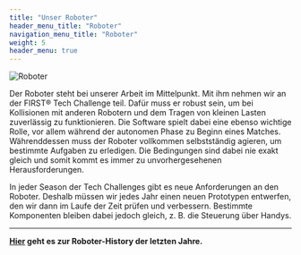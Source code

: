 ```yaml
---
title: "Unser Roboter"
header_menu_title: "Roboter"
navigation_menu_title: "Roboter"
weight: 5
header_menu: true
---
```


![Roboter](images/roboter22.jpg)

Der Roboter steht bei unserer Arbeit im Mittelpunkt. Mit ihm nehmen wir an der FIRST® Tech Challenge teil. Dafür muss er robust sein, um bei Kollisionen mit anderen Robotern und dem Tragen von kleinen Lasten zuverlässig zu funktionieren. Die Software spielt dabei eine ebenso wichtige Rolle, vor allem während der autonomen Phase zu Beginn eines Matches. Währenddessen muss der Roboter vollkommen selbstständig agieren, um bestimmte Aufgaben zu erledigen. Die Bedingungen sind dabei nie exakt gleich und somit kommt es immer zu unvorhergesehenen Herausforderungen.

In jeder Season der Tech Challenges gibt es neue Anforderungen an den Roboter. Deshalb müssen wir jedes Jahr einen neuen Prototypen entwerfen, den wir dann im Laufe der Zeit prüfen und verbessern. Bestimmte Komponenten bleiben dabei jedoch gleich, z. B. die Steuerung über Handys. 

----

**[Hier](roboter-history) geht es zur Roboter-History der letzten Jahre.**